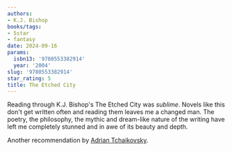 ```yaml
---
authors:
- K.J. Bishop
books/tags:
- 5star
- fantasy
date: 2024-09-16
params:
  isbn13: '9780553382914'
  year: '2004'
slug: '9780553382914'
star_rating: 5
title: The Etched City
---
```


Reading through K.J. Bishop's The Etched City was *sublime*. Novels like this don't get written often and reading them leaves me a changed man. The poetry, the philosophy, the mythic and dream-like nature of the writing have left me completely stunned and in awe of its beauty and depth. 

<!--more-->

Another recommendation by [Adrian Tchaikovsky](/authors/adrian-tchaikovsky/).